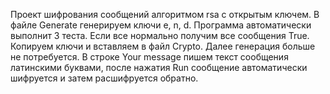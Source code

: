 Проект шифрования сообщений алгоритмом rsa c открытым ключем.
В файле Generate генерируем ключи e, n, d. Программа автоматически выполнит 3 теста.
Если все нормально получим все сообщения True. Копируем ключи и вставляем в файл Crypto.
Далее генерация больше не потребуется.
В строке Your message пишем текст сообщения латинскими буквами,
после нажатия Run сообщение автоматически шифруется и затем расшифруется обратно.
